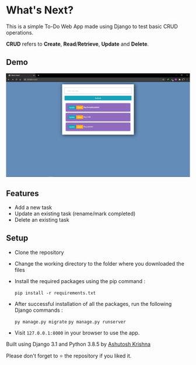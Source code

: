# What's Next?

This is a simple To-Do Web App made using Django to test basic CRUD operations.

**CRUD** refers to **Create**, **Read**/**Retrieve**, **Update** and **Delete**.

## Demo

![What's Next? Demo](https://github.com/ashutoshkrris/WhatsNext/blob/master/whatsnext.png)

## Features
 * Add a new task
 * Update an existing task (rename/mark completed)
 * Delete an existing task

## Setup

 * Clone the repository
 * Change the working directory to the folder where you downloaded the files
 * Install the required packages using the pip command :
 
     `pip install -r requirements.txt`
   
 * After successful installation of all the packages, run the following Django commands :
 
     `py manage.py migrate`
     `py manage.py runserver`
            
 * Visit `127.0.0.1:8000` in your browser to use the app.

Built using Django 3.1 and Python 3.8.5 by [Ashutosh Krishna](http://ashutoshkrris.herokuapp.com)

Please don't forget to ⭐ the repository if you liked it.
